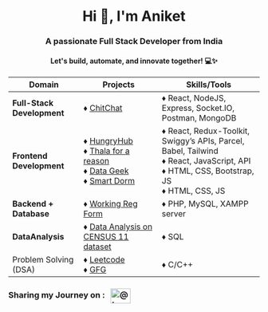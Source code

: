 <h1 align="center">Hi 👋, I'm Aniket</h1>
<h3 align="center">A passionate Full Stack Developer from India</h3>
<h4 align="center">Let's build, automate, and innovate together! 💻✨</h4>


| Domain                                        | Projects                                                                                          | Skills/Tools |
|--------------------------                     |------------------------------                                                                     | ---------------
| **Full-Stack Development**                        | ♦ [ChitChat](https://github.com/aniketsinha2002/ChitChat)                                     | ♦ React, NodeJS, Express, Socket.IO, Postman, MongoDB 
| **Frontend Development**                          | ♦ [HungryHub](https://github.com/aniketsinha2002/HungryHub) <br> ♦ [Thala for a reason](https://github.com/aniketsinha2002/Thala-For-A-Reason)  <br> ♦ [Data Geek](https://github.com/aniketsinha2002/DataGeek)   <br> ♦ [Smart Dorm](https://github.com/aniketsinha2002/smartdorm.github.io) |  ♦ React, Redux-Toolkit, Swiggy’s APIs, Parcel, Babel, Tailwind<br> ♦ React, JavaScript, API <br> ♦ HTML, CSS, Bootstrap, JS <br> ♦ HTML, CSS, JS
| **Backend + Database**                            | ♦ [Working Reg Form](https://github.com/aniketsinha2002/Working-Registration-Form)  | ♦ PHP, MySQL, XAMPP server
| **DataAnalysis**                                  | ♦ [Data Analysis on CENSUS 11 dataset](https://github.com/aniketsinha2002/SQL_Data_Analysis_CENSUS2011)    | ♦ SQL 
| Problem Solving (DSA)                                  | ♦ [Leetcode](https://leetcode.com/aniketsinha2002/)  <br> ♦ [GFG](https://auth.geeksforgeeks.org/user/decodersinha)                                                                                  | ♦ C/C++


<h3 align="left">
Sharing my Journey on :
&nbsp;&nbsp;<a href="https://twitter.com/Aniket_16May" target="blank"><img align="center" src="https://raw.githubusercontent.com/rahuldkjain/github-profile-readme-generator/master/src/images/icons/Social/twitter.svg" alt="@truptimane9" height="30" width="40" /></a>
</h3>
